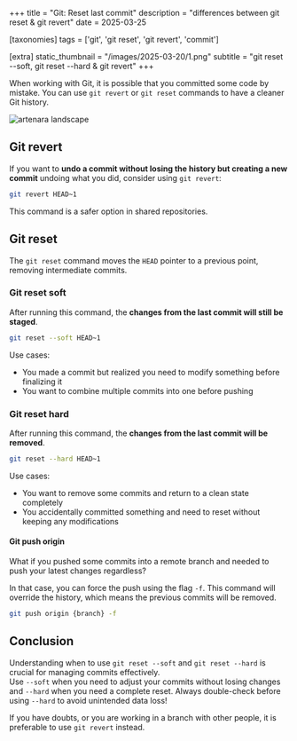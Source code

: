 +++
title = "Git: Reset last commit"
description = "differences between git reset & git revert"
date = 2025-03-25

[taxonomies]
tags = ['git', 'git reset', 'git revert', 'commit']

[extra]
static_thumbnail = "/images/2025-03-20/1.png"
subtitle = "git reset --soft, git reset --hard & git revert"
+++

When working with Git, it is possible that you committed some code by mistake.
You can use `git revert` or `git reset` commands to have a cleaner Git history.

![artenara landscape](/images/2025-03-25/1.webp)

## Git revert

If you want to **undo a commit without losing the history but creating a new commit** undoing what you did, consider using `git revert`:

```bash
git revert HEAD~1
```

This command is a safer option in shared repositories.

## Git reset

The `git reset` command moves the `HEAD` pointer to a previous point, removing intermediate commits.

### Git reset soft

After running this command, the **changes from the last commit will still be staged**.

```bash
git reset --soft HEAD~1
```

Use cases:
- You made a commit but realized you need to modify something before finalizing it
- You want to combine multiple commits into one before pushing


### Git reset hard

After running this command, the **changes from the last commit will be removed**.

```bash
git reset --hard HEAD~1
```

Use cases:
- You want to remove some commits and return to a clean state completely
- You accidentally committed something and need to reset without keeping any modifications

#### Git push origin

What if you pushed some commits into a remote branch and needed to push your latest changes regardless?

In that case, you can force the push using the flag `-f`. This command will override the history, which means the previous commits will be removed.

```bash
git push origin {branch} -f
```
<div class="separator"></div>

## Conclusion

Understanding when to use `git reset --soft` and `git reset --hard` is crucial for managing commits effectively.<br>
Use `--soft` when you need to adjust your commits without losing changes and `--hard` when you need a complete reset. Always double-check before using `--hard` to avoid unintended data loss!

If you have doubts, or you are working in a branch with other people, it is preferable to use `git revert` instead.

